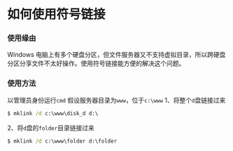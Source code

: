 # 如何使用符号链接

### 使用缘由
Windows 电脑上有多个硬盘分区，但文件服务器又不支持虚拟目录，所以跨硬盘分区分享文件不太好操作。使用符号链接能方便的解决这个问题。
### 使用方法
以管理员身份运行`cmd`
假设服务器目录为`www`，位于`c:\www`
1、将整个`d`盘链接过来
```cmd
$ mklink /d c:\www\disk_d d:\
```
2、将`d`盘的`folder`目录链接过来
```cmd
$ mklink /d c:\www\folder d:\folder
```

